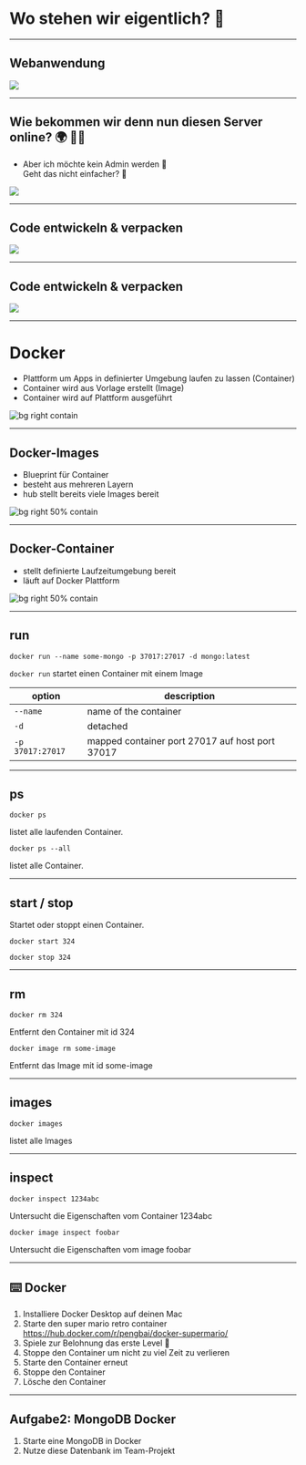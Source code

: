 # Wo stehen wir eigentlich? 🤔

---

## Webanwendung

![](img/browser-backend-db.png)

---

<!-- _class: small -->

## Wie bekommen wir denn nun diesen Server online? 🌍 🎉🙌

- Aber ich möchte kein Admin werden 🤬 <br/>Geht das nicht einfacher? 🤯

![](img/webarchitektur-komplex.png)

---

## Code entwickeln & verpacken

![](img/packaging.png)

---

## Code entwickeln & verpacken

![](img/packaging-2.png)

---

<!-- _class: small -->

# Docker

- Plattform um Apps in definierter Umgebung laufen zu lassen (Container)
- Container wird aus Vorlage erstellt (Image)
- Container wird auf Plattform ausgeführt

![bg right contain](img/docker.png)

---

## Docker-Images

- Blueprint für Container
- besteht aus mehreren Layern
- hub stellt bereits viele Images bereit

![bg right 50% contain](img/docker-layers.png)

---

## Docker-Container

- stellt definierte Laufzeitumgebung bereit
- läuft auf Docker Plattform

![bg right 50% contain](img/docker-container.png)

---

## run

```shell
docker run --name some-mongo -p 37017:27017 -d mongo:latest
```

`docker run` startet einen Container mit einem Image

| option           | description                                     |
|------------------|-------------------------------------------------|
| `--name`         | name of the container                           |
| `-d`             | detached                                        |
| `-p 37017:27017` | mapped container port 27017 auf host port 37017 |

---

## ps

```shell
docker ps
```

listet alle laufenden Container.

```shell
docker ps --all
```

listet alle Container.

---

## start / stop

Startet oder stoppt einen Container.

```shell
docker start 324
```

```shell
docker stop 324
```

---

## rm

```shell
docker rm 324
```

Entfernt den Container mit id 324

```shell
docker image rm some-image
```

Entfernt das Image mit id some-image

---

## images

```shell
docker images
```

listet alle Images

---

## inspect

```shell
docker inspect 1234abc
```

Untersucht die Eigenschaften vom Container 1234abc

```shell
docker image inspect foobar
```

Untersucht die Eigenschaften vom image foobar

---

<!-- _class: small -->

## ⌨️ Docker

1. Installiere Docker Desktop auf deinen Mac
2. Starte den super mario retro container https://hub.docker.com/r/pengbai/docker-supermario/
3. Spiele zur Belohnung das erste Level 🥳
4. Stoppe den Container um nicht zu viel Zeit zu verlieren
5. Starte den Container erneut
6. Stoppe den Container
7. Lösche den Container

---

<!-- _class: small -->

## Aufgabe2: MongoDB Docker

1. Starte eine MongoDB in Docker
2. Nutze diese Datenbank im Team-Projekt